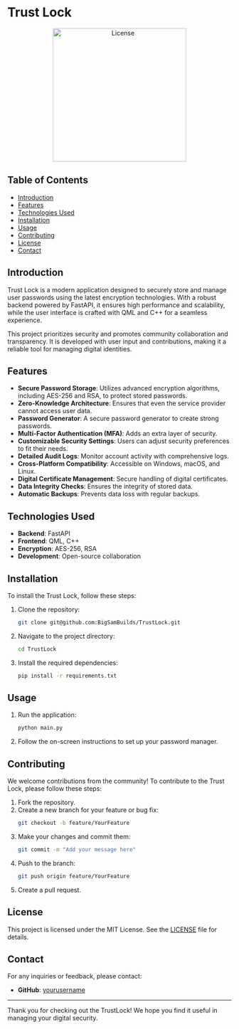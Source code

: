 # Trust Lock

<p align="center">
  <img src="https://github.com/BigSamBuilds/TrustLock/blob/main/Design/icon.png" alt="License" width="300"/>
</p>

## Table of Contents
- [Introduction](#introduction)
- [Features](#features)
- [Technologies Used](#technologies-used)
- [Installation](#installation)
- [Usage](#usage)
- [Contributing](#contributing)
- [License](#license)
- [Contact](#contact)

## Introduction
Trust Lock is a modern application designed to securely store and manage user passwords using the latest encryption technologies. With a robust backend powered by FastAPI, it ensures high performance and scalability, while the user interface is crafted with QML and C++ for a seamless experience.

This project prioritizes security and promotes community collaboration and transparency. It is developed with user input and contributions, making it a reliable tool for managing digital identities.

## Features
- **Secure Password Storage**: Utilizes advanced encryption algorithms, including AES-256 and RSA, to protect stored passwords.
- **Zero-Knowledge Architecture**: Ensures that even the service provider cannot access user data.
- **Password Generator**: A secure password generator to create strong passwords.
- **Multi-Factor Authentication (MFA)**: Adds an extra layer of security.
- **Customizable Security Settings**: Users can adjust security preferences to fit their needs.
- **Detailed Audit Logs**: Monitor account activity with comprehensive logs.
- **Cross-Platform Compatibility**: Accessible on Windows, macOS, and Linux.
- **Digital Certificate Management**: Secure handling of digital certificates.
- **Data Integrity Checks**: Ensures the integrity of stored data.
- **Automatic Backups**: Prevents data loss with regular backups.

## Technologies Used
- **Backend**: FastAPI
- **Frontend**: QML, C++
- **Encryption**: AES-256, RSA
- **Development**: Open-source collaboration

## Installation
To install the Trust Lock, follow these steps:

1. Clone the repository:
   ```bash
   git clone git@github.com:BigSamBuilds/TrustLock.git
   ```
2. Navigate to the project directory:
   ```bash
   cd TrustLock
   ```
3. Install the required dependencies:
   ```bash
   pip install -r requirements.txt
   ```

## Usage
1. Run the application:
   ```bash
   python main.py
   ```
2. Follow the on-screen instructions to set up your password manager.

## Contributing
We welcome contributions from the community! To contribute to the Trust Lock, please follow these steps:

1. Fork the repository.
2. Create a new branch for your feature or bug fix:
   ```bash
   git checkout -b feature/YourFeature
   ```
3. Make your changes and commit them:
   ```bash
   git commit -m "Add your message here"
   ```
4. Push to the branch:
   ```bash
   git push origin feature/YourFeature
   ```
5. Create a pull request.

## License
This project is licensed under the MIT License. See the [LICENSE](LICENSE) file for details.

## Contact
For any inquiries or feedback, please contact:
- **GitHub**: [yourusername](github.com/BigSamBuilds)

---

Thank you for checking out the TrustLock! We hope you find it useful in managing your digital security.
